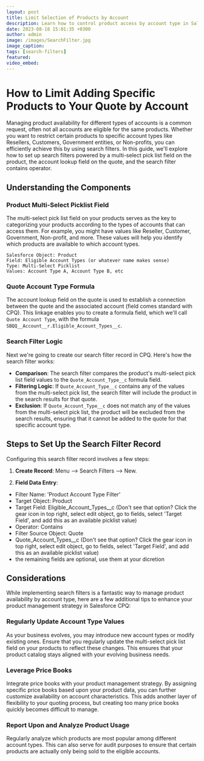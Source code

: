 ```yaml
---
layout: post
title: Limit Selection of Products by Account
description: Learn how to control product access by account type in Salesforce CPQ with search filters, multi-select pick lists, and formula fields.
date: 2023-08-18 15:01:35 +0300
author: admin
image: /images/SearchFilter.jpg
image_caption: 
tags: [search-filters]
featured:
video_embed: 
---
```

# How to Limit Adding Specific Products to Your Quote by Account

Managing product availability for different types of accounts is a common request, often not all accounts are eligible for the same products. 
Whether you want to restrict certain products to specific account types like Resellers, Customers, Government entities, or Non-profits, you can efficiently achieve this by using search filters. In this guide, we'll explore how to set up search filters powered by a multi-select pick list field on the product, the account lookup field on the quote, and the search filter contains operator.

## Understanding the Components

### Product Multi-Select Picklist Field

The multi-select pick list field on your products serves as the key to categorizing your products according to the types of accounts that can access them. For example, you might have values like Reseller, Customer, Government, Non-profit, and more. These values will help you identify which products are available to which account types.

`Salesforce Object: Product`<br>
`Field: Eligible Account Types (or whatever name makes sense)`<br>
`Type: Multi-Select Picklist`<br>
`Values: Account Type A, Account Type B, etc`<br>

### Quote Account Type Formula

The account lookup field on the quote is used to establish a connection between the quote and the associated account (field comes standard with CPQ). This linkage enables you to create a formula field, which we'll call `Quote Account Type`, with the formula `SBQQ__Account__r.Eligible_Account_Types__c`.

### Search Filter Logic

Next we're going to create our search filter record in CPQ. Here's how the search filter works:

- **Comparison**: The search filter compares the product's multi-select pick list field values to the `Quote_Account_Type__c` formula field.
- **Filtering Logic**: If `Quote_Account_Type__c` contains any of the values from the multi-select pick list, the search filter will include the product in the search results for that quote.
- **Exclusion**: If `Quote_Account_Type__c` does not match any of the values from the multi-select pick list, the product will be excluded from the search results, ensuring that it cannot be added to the quote for that specific account type.

## Steps to Set Up the Search Filter Record

Configuring this search filter record involves a few steps:

1. **Create Record**: Menu --> Search Filters --> New.

5. **Field Data Entry**:
- Filter Name: 'Product Account Type Filter'
- Target Object: Product
- Target Field: Eligible_Account_Types__c (Don't see that option? Click the gear icon in top right, select edit object, go to fields, select 'Target Field', and add this as an available picklist value)
- Operator: Contains
- Filter Source Object: Quote
- Quote_Account_Types__c (Don't see that option? Click the gear icon in top right, select edit object, go to fields, select 'Target Field', and add this as an available picklist value)
- the remaining fields are optional, use them at your dicretion

## Considerations
While implementing search filters is a fantastic way to manage product availability by account type, here are a few additional tips to enhance your product management strategy in Salesforce CPQ:

### Regularly Update Account Type Values

As your business evolves, you may introduce new account types or modify existing ones. Ensure that you regularly update the multi-select pick list field on your products to reflect these changes. This ensures that your product catalog stays aligned with your evolving business needs.

### Leverage Price Books

Integrate price books with your product management strategy. By assigning specific price books based upon your product data, you can further customize availability on account characteristics. This adds another layer of flexibility to your quoting process, but creating too many price books quickly becomes difficult to manage.

### Report Upon and Analyze Product Usage

Regularly analyze which products are most popular among different account types. This can also serve for audit purposes to ensure that certain products are actually only being sold to the eligible accounts.
